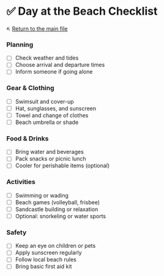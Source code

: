 # ✅ Day at the Beach Checklist

↖️ [Return to the main file](../README.md)

### Planning

- [ ] Check weather and tides  
- [ ] Choose arrival and departure times  
- [ ] Inform someone if going alone  

### Gear & Clothing

- [ ] Swimsuit and cover-up  
- [ ] Hat, sunglasses, and sunscreen  
- [ ] Towel and change of clothes  
- [ ] Beach umbrella or shade  

### Food & Drinks

- [ ] Bring water and beverages  
- [ ] Pack snacks or picnic lunch  
- [ ] Cooler for perishable items (optional)  

### Activities

- [ ] Swimming or wading  
- [ ] Beach games (volleyball, frisbee)  
- [ ] Sandcastle building or relaxation  
- [ ] Optional: snorkeling or water sports  

### Safety

- [ ] Keep an eye on children or pets  
- [ ] Apply sunscreen regularly  
- [ ] Follow local beach rules  
- [ ] Bring basic first aid kit  